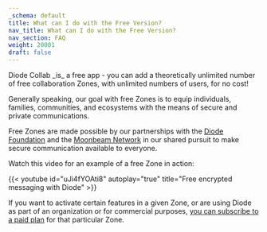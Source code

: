 ```yaml
---
_schema: default
title: What can I do with the Free Version?
nav_title: What can I do with the Free Version?
nav_section: FAQ
weight: 20001
draft: false
---
```

Diode Collab \_is\_ a free app - you can add a theoretically unlimited number of free collaboration Zones, with unlimited numbers of users, for no cost!

Generally speaking, our goal with free Zones is to equip individuals, families, communities, and ecosystems with the means of secure and private communications.

Free Zones are made possible by our partnerships with the <a href="https://diode.foundation" target="_blank" rel="noopener">Diode Foundation</a> and the <a href="https://moonbeam.network" target="_blank" rel="noopener">Moonbeam Network</a> in our shared pursuit to make secure communication available to everyone.

Watch this video for an example of a free Zone in action:

{{< youtube id="uJi4fYOAti8" autoplay="true" title="Free encrypted messaging with Diode" >}}

If you want to activate certain features in a given Zone, or are using Diode as part of an organization or for commercial purposes, <a href="https://diode.io/pricing" target="_blank" rel="noopener">you can subscribe to a paid plan</a> for that particular Zone.